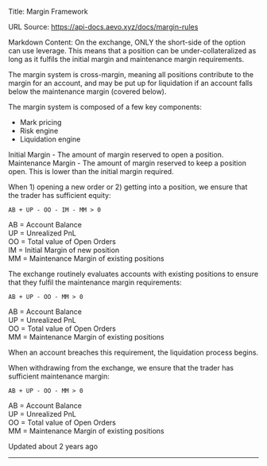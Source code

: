 Title: Margin Framework

URL Source: https://api-docs.aevo.xyz/docs/margin-rules

Markdown Content:
On the exchange, ONLY the short-side of the option can use leverage. This means that a position can be under-collateralized as long as it fulfils the initial margin and maintenance margin requirements.

The margin system is cross-margin, meaning all positions contribute to the margin for an account, and may be put up for liquidation if an account falls below the maintenance margin (covered below).

The margin system is composed of a few key components:

*   Mark pricing
*   Risk engine
*   Liquidation engine

Initial Margin - The amount of margin reserved to open a position.  
Maintenance Margin - The amount of margin reserved to keep a position open. This is lower than the initial margin required.

When 1) opening a new order or 2) getting into a position, we ensure that the trader has sufficient equity:

`AB + UP - OO - IM - MM > 0`

AB = Account Balance  
UP = Unrealized PnL  
OO = Total value of Open Orders  
IM = Initial Margin of new position  
MM = Maintenance Margin of existing positions

The exchange routinely evaluates accounts with existing positions to ensure that they fulfil the maintenance margin requirements:

`AB + UP - OO - MM > 0`

AB = Account Balance  
UP = Unrealized PnL  
OO = Total value of Open Orders  
MM = Maintenance Margin of existing positions

When an account breaches this requirement, the liquidation process begins.

When withdrawing from the exchange, we ensure that the trader has sufficient maintenance margin:

`AB + UP - OO - MM > 0`

AB = Account Balance  
UP = Unrealized PnL  
OO = Total value of Open Orders  
MM = Maintenance Margin of existing positions

Updated about 2 years ago

* * *
